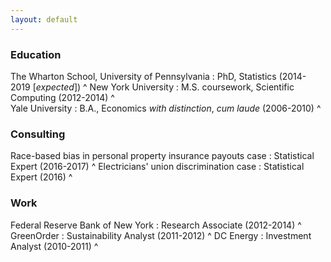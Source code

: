 ```yaml
---
layout: default
---
```



### Education

The Wharton School, University of Pennsylvania
: PhD, Statistics (2014-2019 [_expected_])
^ 
New York University
: M.S. coursework, Scientific Computing (2012-2014)
^   
Yale University
: B.A., Economics _with distinction_, _cum laude_ (2006-2010)
^


### Consulting

Race-based bias in personal property insurance payouts case
: Statistical Expert (2016-2017)
^
Electricians' union discrimination case
: Statistical Expert (2016)
^


### Work

Federal Reserve Bank of New York 
:  Research Associate (2012-2014)
^  
GreenOrder
: Sustainability Analyst (2011-2012)
^
DC Energy
:  Investment Analyst (2010-2011)
^


